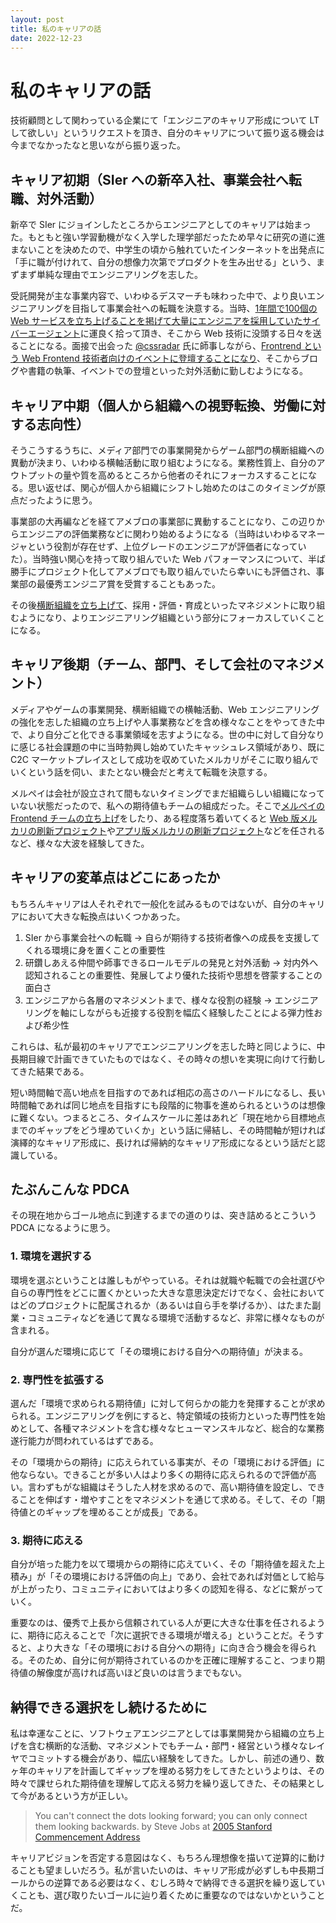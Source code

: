 ```yaml
---
layout: post
title: 私のキャリアの話
date: 2022-12-23
---
```


# 私のキャリアの話

技術顧問として関わっている企業にて「エンジニアのキャリア形成について LT して欲しい」というリクエストを頂き、自分のキャリアについて振り返る機会は今までなかったなと思いながら振り返った。

## キャリア初期（SIer への新卒入社、事業会社へ転職、対外活動）

新卒で SIer にジョインしたところからエンジニアとしてのキャリアは始まった。もともと強い学習動機がなく入学した理学部だったため早々に研究の道に進まないことを決めたので、中学生の頃から触れていたインターネットを出発点に「手に職が付けれて、自分の想像力次第でプロダクトを生み出せる」という、まずまず単純な理由でエンジニアリングを志した。

受託開発が主な事業内容で、いわゆるデスマーチも味わった中で、より良いエンジニアリングを目指して事業会社への転職を決意する。当時、[1年間で100個の Web サービスを立ち上げることを掲げて大量にエンジニアを採用していたサイバーエージェント](https://markezine.jp/article/detail/16102)に運良く拾って頂き、そこから Web 技術に没頭する日々を送ることになる。面接で出会った [@cssradar](https://twitter.com/cssradar) 氏に師事しながら、[Frontrend という Web Frontend 技術者向けのイベントに登壇することになり](https://frontrend.github.io/events/05/)、そこからブログや書籍の執筆、イベントでの登壇といった対外活動に勤しむようになる。

## キャリア中期（個人から組織への視野転換、労働に対する志向性）

そうこうするうちに、メディア部門での事業開発からゲーム部門の横断組織への異動が決まり、いわゆる横軸活動に取り組むようになる。業務性質上、自分のアウトプットの量や質を高めるところから他者のそれにフォーカスすることになる。思い返せば、関心が個人から組織にシフトし始めたのはこのタイミングが原点だったように思う。

事業部の大再編などを経てアメブロの事業部に異動することになり、この辺りからエンジニアの評価業務などに関わり始めるようになる（当時はいわゆるマネージャという役割が存在せず、上位グレードのエンジニアが評価者になっていた）。当時強い関心を持って取り組んでいた Web パフォーマンスについて、半ば勝手にプロジェクト化してアメブロでも取り組んでいたら幸いにも評価され、事業部の最優秀エンジニア賞を受賞することもあった。

その後[横断組織を立ち上げて](https://codezine.jp/article/detail/9733)、採用・評価・育成といったマネジメントに取り組むようになり、よりエンジニアリング組織という部分にフォーカスしていくことになる。

## キャリア後期（チーム、部門、そして会社のマネジメント）

メディアやゲームの事業開発、横断組織での横軸活動、Web エンジニアリングの強化を志した組織の立ち上げや人事業務などを含め様々なことをやってきた中で、より自分ごと化できる事業領域を志すようになる。世の中に対して自分なりに感じる社会課題の中に当時勃興し始めていたキャッシュレス領域があり、既に C2C マーケットプレイスとして成功を収めていたメルカリがそこに取り組んでいくという話を伺い、またとない機会だと考えて転職を決意する。

メルペイは会社が設立されて間もないタイミングでまだ組織らしい組織になっていない状態だったので、私への期待値もチームの組成だった。そこで[メルペイの Frontend チームの立ち上げ](https://engineering.mercari.com/blog/entry/20201222-merpay-frontend/)をしたり、ある程度落ち着いてくると [Web 版メルカリの刷新プロジェクト](https://engineering.mercari.com/blog/entry/20210810-the-new-mercari-web/)や[アプリ版メルカリの刷新プロジェクト](https://engineering.mercari.com/blog/entry/20221213-ground-up-app/)などを任されるなど、様々な大波を経験してきた。

## キャリアの変革点はどこにあったか

もちろんキャリアは人それぞれで一般化を試みるものではないが、自分のキャリアにおいて大きな転換点はいくつかあった。

1. SIer から事業会社への転職 → 自らが期待する技術者像への成長を支援してくれる環境に身を置くことの重要性
2. 研鑽しあえる仲間や師事できるロールモデルの発見と対外活動 → 対内外へ認知されることの重要性、発展してより優れた技術や思想を啓蒙することの面白さ
3. エンジニアから各層のマネジメントまで、様々な役割の経験 → エンジニアリングを軸にしながらも近接する役割を幅広く経験したことによる弾力性および希少性

これらは、私が最初のキャリアでエンジニアリングを志した時と同じように、中長期目線で計画できていたものではなく、その時々の想いを実現に向けて行動してきた結果である。

短い時間軸で高い地点を目指すのであれば相応の高さのハードルになるし、長い時間軸であれば同じ地点を目指すにも段階的に物事を進められるというのは想像に難くない。つまるところ、タイムスケールに差はあれど「現在地から目標地点までのギャップをどう埋めていくか」という話に帰結し、その時間軸が短ければ演繹的なキャリア形成に、長ければ帰納的なキャリア形成になるという話だと認識している。

## たぶんこんな PDCA

その現在地からゴール地点に到達するまでの道のりは、突き詰めるとこういう PDCA になるように思う。

### 1. 環境を選択する

環境を選ぶということは誰しもがやっている。それは就職や転職での会社選びや自らの専門性をどこに置くかといった大きな意思決定だけでなく、会社においてはどのプロジェクトに配属されるか（あるいは自ら手を挙げるか）、はたまた副業・コミュニティなどを通じて異なる環境で活動するなど、非常に様々なものが含まれる。

自分が選んだ環境に応じて「その環境における自分への期待値」が決まる。

### 2. 専門性を拡張する

選んだ「環境で求められる期待値」に対して何らかの能力を発揮することが求められる。エンジニアリングを例にすると、特定領域の技術力といった専門性を始めとして、各種マネジメントを含む様々なヒューマンスキルなど、総合的な業務遂行能力が問われているはずである。

その「環境からの期待」に応えられている事実が、その「環境における評価」に他ならない。できることが多い人はより多くの期待に応えられるので評価が高い。言わずもがな組織はそうした人材を求めるので、高い期待値を設定し、できることを伸ばす・増やすことをマネジメントを通じて求める。そして、その「期待値とのギャップを埋めることが成長」である。

### 3. 期待に応える

自分が培った能力を以て環境からの期待に応えていく、その「期待値を超えた上積み」が「その環境における評価の向上」であり、会社であれば対価として給与が上がったり、コミュニティにおいてはより多くの認知を得る、などに繋がっていく。

重要なのは、優秀で上長から信頼されている人が更に大きな仕事を任されるように、期待に応えることで「次に選択できる環境が増える」ということだ。そうすると、より大きな「その環境における自分への期待」に向き合う機会を得られる。そのため、自分に何が期待されているのかを正確に理解すること、つまり期待値の解像度が高ければ高いほど良いのは言うまでもない。

## 納得できる選択をし続けるために

私は幸運なことに、ソフトウェアエンジニアとしては事業開発から組織の立ち上げを含む横断的な活動、マネジメントでもチーム・部門・経営という様々なレイヤでコミットする機会があり、幅広い経験をしてきた。しかし、前述の通り、数ヶ年のキャリアを計画してギャップを埋める努力をしてきたというよりは、その時々で課せられた期待値を理解して応える努力を繰り返してきた、その結果として今があるという方が正しい。

> You can't connect the dots looking forward; you can only connect them looking backwards.
> by Steve Jobs at [2005 Stanford Commencement Address](https://www.youtube.com/watch?v=UF8uR6Z6KLc)

キャリアビジョンを否定する意図はなく、もちろん理想像を描いて逆算的に動けることも望ましいだろう。私が言いたいのは、キャリア形成が必ずしも中長期ゴールからの逆算である必要はなく、むしろ時々で納得できる選択を繰り返していくことも、選び取りたいゴールに辿り着くために重要なのではないかということだ。
